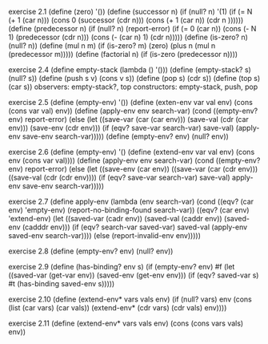 exercise 2.1
  (define (zero)
    '())
  (define (successor n)
    (if (null? n)
        '(1)
        (if (= N (+ 1 (car n)))
          (cons 0 (successor (cdr n)))
          (cons (+ 1 (car n)) (cdr n ))))))
  (define (predecessor n)
    (if (null? n)
        (report-error)
        (if (= 0 (car n))
            (cons (- N 1) (predecessor (cdr n)))
            (cons (- (car n) 1) (cdr n)))))
  (define (is-zero? n)
    (null? n))
  (define (mul n m)
    (if (is-zero? m)
        (zero)
        (plus n (mul n (predecessor m)))))
  (define (factorial n)
    (if (is-zero (predecessor n))))

exercise 2.4
  (define empty-stack
    (lambda ()
      '()))
  (define (empty-stack? s)
    (null? s))
  (define (push s v)
    (cons v s))
  (define (pop s)
    (cdr s))
  (define (top s)
    (car s))
  observers: empty-stack?, top
  constructors: empty-stack, push, pop

exercise 2.5
  (define (empty-env)
    '())
  (define (exten-env var val env)
    (cons (cons var val)
          env))
  (define (apply-env env search-var)
    (cond ((empty-env? env) report-error)
          (else (let ((save-var (car (car env)))
                      (save-val (cdr (car env)))
                      (save-env (cdr env)))
                    (if (eqv? save-var search-var)
                        save-val)
                        (apply-env save-env search-var)))))
  (define (empty-env? env)
    (null? env))

exercise 2.6
  (define (empty-env)
    '()
  (define (extend-env var val env)
    (cons env
          (cons var val))))
  (define (apply-env env search-var)
    (cond ((empty-env? env) report-error)
          (else (let ((save-env (car env))
                      ((save-var (car (cdr env)))
                      ((save-val (cdr (cdr env))))
                    (if (eqv? save-var search-var)
                          save-val)
                          apply-env save-env search-var)))))


exercise 2.7
  (define apply-env
    (lambda (env search-var)
      (cond
        ((eqv? (car env) 'empty-env)
          (report-no-binding-found search-var))
        ((eqv? (car env) 'extend-env)
          (let ((saved-var (cadr env))
                (saved-val (caddr env))
                (saved-env (cadddr env)))
              (if (eqv? search-var saved-var)
                  saved-val
                  (apply-env saved-env search-var))))
        (else
          (report-invalid-env env)))))

exercise 2.8
  (define (empty-env? env)
    (null? env))

exercise 2.9
  (define (has-binding? env s)
    (if (empty-env? env)
        #f
        (let ((saved-var (get-var env))
              (saved-env (get-env env)))
          (if (eqv? saved-var s)
              #t
              (has-binding saved-env s)))))

exercise 2.10
  (define (extend-env* vars vals env)
    (if (null? vars)
        env
        (cons (list (car vars)
                    (car vals))
              (extend-env* (cdr vars)
                           (cdr vals)
                           env))))

exercise 2.11
  (define (extend-env* vars vals env)
    (cons (cons vars vals)
          env))
          
